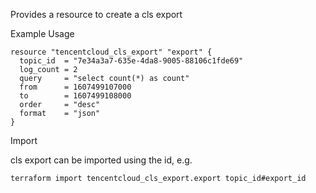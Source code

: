 Provides a resource to create a cls export

Example Usage

```hcl
resource "tencentcloud_cls_export" "export" {
  topic_id  = "7e34a3a7-635e-4da8-9005-88106c1fde69"
  log_count = 2
  query     = "select count(*) as count"
  from      = 1607499107000
  to        = 1607499108000
  order     = "desc"
  format    = "json"
}

```

Import

cls export can be imported using the id, e.g.

```
terraform import tencentcloud_cls_export.export topic_id#export_id
```
